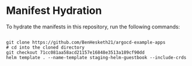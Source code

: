 
# Manifest Hydration

To hydrate the manifests in this repository, run the following commands:

```shell

git clone https://github.com/BenHesketh21/argocd-example-apps
# cd into the cloned directory
git checkout 71cc081aa58acd21157e16848e3513a189cf90dd
helm template . --name-template staging-helm-guestbook --include-crds
```